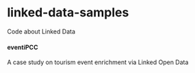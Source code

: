 # linked-data-samples
Code about Linked Data

#### eventiPCC
A case study on tourism event enrichment via Linked Open Data

